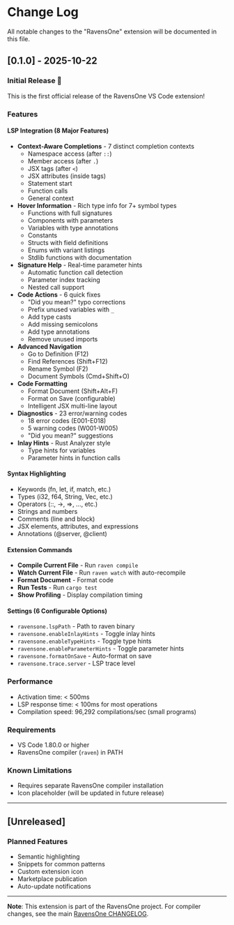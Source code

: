# Change Log

All notable changes to the "RavensOne" extension will be documented in this file.

## [0.1.0] - 2025-10-22

### Initial Release 🎉

This is the first official release of the RavensOne VS Code extension!

### Features

#### LSP Integration (8 Major Features)
- **Context-Aware Completions** - 7 distinct completion contexts
  - Namespace access (after `::`)
  - Member access (after `.`)
  - JSX tags (after `<`)
  - JSX attributes (inside tags)
  - Statement start
  - Function calls
  - General context
- **Hover Information** - Rich type info for 7+ symbol types
  - Functions with full signatures
  - Components with parameters
  - Variables with type annotations
  - Constants
  - Structs with field definitions
  - Enums with variant listings
  - Stdlib functions with documentation
- **Signature Help** - Real-time parameter hints
  - Automatic function call detection
  - Parameter index tracking
  - Nested call support
- **Code Actions** - 6 quick fixes
  - "Did you mean?" typo corrections
  - Prefix unused variables with `_`
  - Add type casts
  - Add missing semicolons
  - Add type annotations
  - Remove unused imports
- **Advanced Navigation**
  - Go to Definition (F12)
  - Find References (Shift+F12)
  - Rename Symbol (F2)
  - Document Symbols (Cmd+Shift+O)
- **Code Formatting**
  - Format Document (Shift+Alt+F)
  - Format on Save (configurable)
  - Intelligent JSX multi-line layout
- **Diagnostics** - 23 error/warning codes
  - 18 error codes (E001-E018)
  - 5 warning codes (W001-W005)
  - "Did you mean?" suggestions
- **Inlay Hints** - Rust Analyzer style
  - Type hints for variables
  - Parameter hints in function calls

#### Syntax Highlighting
- Keywords (fn, let, if, match, etc.)
- Types (i32, f64, String, Vec, etc.)
- Operators (::, ->, =>, ..., etc.)
- Strings and numbers
- Comments (line and block)
- JSX elements, attributes, and expressions
- Annotations (@server, @client)

#### Extension Commands
- **Compile Current File** - Run `raven compile`
- **Watch Current File** - Run `raven watch` with auto-recompile
- **Format Document** - Format code
- **Run Tests** - Run `cargo test`
- **Show Profiling** - Display compilation timing

#### Settings (6 Configurable Options)
- `ravensone.lspPath` - Path to raven binary
- `ravensone.enableInlayHints` - Toggle inlay hints
- `ravensone.enableTypeHints` - Toggle type hints
- `ravensone.enableParameterHints` - Toggle parameter hints
- `ravensone.formatOnSave` - Auto-format on save
- `ravensone.trace.server` - LSP trace level

### Performance
- Activation time: < 500ms
- LSP response time: < 100ms for most operations
- Compilation speed: 96,292 compilations/sec (small programs)

### Requirements
- VS Code 1.80.0 or higher
- RavensOne compiler (`raven`) in PATH

### Known Limitations
- Requires separate RavensOne compiler installation
- Icon placeholder (will be updated in future release)

---

## [Unreleased]

### Planned Features
- Semantic highlighting
- Snippets for common patterns
- Custom extension icon
- Marketplace publication
- Auto-update notifications

---

**Note**: This extension is part of the RavensOne project. For compiler changes, see the main [RavensOne CHANGELOG](https://github.com/ravensone/ravensone/blob/main/CHANGELOG.md).
